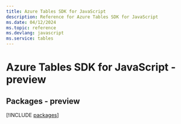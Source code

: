 ```yaml
---
title: Azure Tables SDK for JavaScript
description: Reference for Azure Tables SDK for JavaScript
ms.date: 04/12/2024
ms.topic: reference
ms.devlang: javascript
ms.service: tables
---
```

# Azure Tables SDK for JavaScript - preview
## Packages - preview
[!INCLUDE [packages](tables-index.md)]